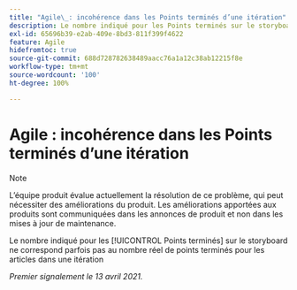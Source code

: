 ```yaml
---
title: "Agile\_: incohérence dans les Points terminés d’une itération"
description: Le nombre indiqué pour les Points terminés sur le storyboard ne correspond parfois pas au nombre réel de points terminés pour les articles dans une itération
exl-id: 65696b39-e2ab-409e-8bd3-811f399f4622
feature: Agile
hidefromtoc: true
source-git-commit: 688d728782638489aacc76a1a12c38ab12215f8e
workflow-type: tm+mt
source-wordcount: '100'
ht-degree: 100%

---
```


# Agile : incohérence dans les Points terminés d’une itération

<!--Converted to story-->

>[!NOTE]
>
>L’équipe produit évalue actuellement la résolution de ce problème, qui peut nécessiter des améliorations du produit. Les améliorations apportées aux produits sont communiquées dans les annonces de produit et non dans les mises à jour de maintenance.

Le nombre indiqué pour les [!UICONTROL Points terminés] sur le storyboard ne correspond parfois pas au nombre réel de points terminés pour les articles dans une itération

_Premier signalement le 13 avril 2021._
